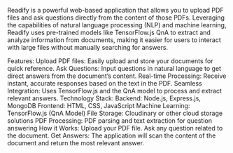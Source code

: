 Readify is a powerful web-based application that allows you to upload PDF files and ask questions directly from the content of those PDFs. Leveraging the capabilities of natural language processing (NLP) and machine learning, Readify uses pre-trained models like TensorFlow.js QnA to extract and analyze information from documents, making it easier for users to interact with large files without manually searching for answers.

Features:
Upload PDF files: Easily upload and store your documents for quick reference.
Ask Questions: Input questions in natural language to get direct answers from the document’s content.
Real-time Processing: Receive instant, accurate responses based on the text in the PDF.
Seamless Integration: Uses TensorFlow.js and the QnA model to process and extract relevant answers.
Technology Stack:
Backend: Node.js, Express.js, MongoDB
Frontend: HTML, CSS, JavaScript
Machine Learning: TensorFlow.js (QnA Model)
File Storage: Cloudinary or other cloud storage solutions
PDF Processing: PDF parsing and text extraction for question answering
How it Works:
Upload your PDF file.
Ask any question related to the document.
Get Answers: The application will scan the content of the document and return the most relevant answer.
